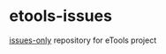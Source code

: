 # etools-issues

[issues-only](https://help.github.com/articles/creating-an-issues-only-repository/) repository for eTools project

